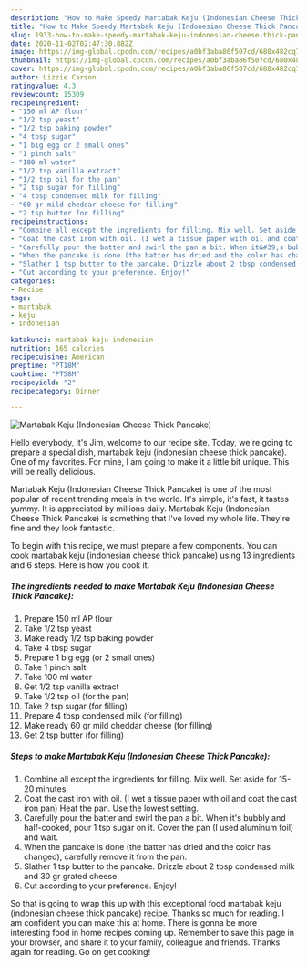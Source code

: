 ```yaml
---
description: "How to Make Speedy Martabak Keju (Indonesian Cheese Thick Pancake)"
title: "How to Make Speedy Martabak Keju (Indonesian Cheese Thick Pancake)"
slug: 1933-how-to-make-speedy-martabak-keju-indonesian-cheese-thick-pancake
date: 2020-11-02T02:47:30.882Z
image: https://img-global.cpcdn.com/recipes/a0bf3aba86f507cd/680x482cq70/martabak-keju-indonesian-cheese-thick-pancake-recipe-main-photo.jpg
thumbnail: https://img-global.cpcdn.com/recipes/a0bf3aba86f507cd/680x482cq70/martabak-keju-indonesian-cheese-thick-pancake-recipe-main-photo.jpg
cover: https://img-global.cpcdn.com/recipes/a0bf3aba86f507cd/680x482cq70/martabak-keju-indonesian-cheese-thick-pancake-recipe-main-photo.jpg
author: Lizzie Carson
ratingvalue: 4.3
reviewcount: 15309
recipeingredient:
- "150 ml AP flour"
- "1/2 tsp yeast"
- "1/2 tsp baking powder"
- "4 tbsp sugar"
- "1 big egg or 2 small ones"
- "1 pinch salt"
- "100 ml water"
- "1/2 tsp vanilla extract"
- "1/2 tsp oil for the pan"
- "2 tsp sugar for filling"
- "4 tbsp condensed milk for filling"
- "60 gr mild cheddar cheese for filling"
- "2 tsp butter for filling"
recipeinstructions:
- "Combine all except the ingredients for filling. Mix well. Set aside for 15-20 minutes."
- "Coat the cast iron with oil. (I wet a tissue paper with oil and coat the cast iron pan) Heat the pan. Use the lowest setting."
- "Carefully pour the batter and swirl the pan a bit. When it&#39;s bubbly and half-cooked, pour 1 tsp sugar on it. Cover the pan (I used aluminum foil) and wait."
- "When the pancake is done (the batter has dried and the color has changed), carefully remove it from the pan."
- "Slather 1 tsp butter to the pancake. Drizzle about 2 tbsp condensed milk and 30 gr grated cheese."
- "Cut according to your preference. Enjoy!"
categories:
- Recipe
tags:
- martabak
- keju
- indonesian

katakunci: martabak keju indonesian 
nutrition: 165 calories
recipecuisine: American
preptime: "PT18M"
cooktime: "PT58M"
recipeyield: "2"
recipecategory: Dinner

---
```



![Martabak Keju (Indonesian Cheese Thick Pancake)](https://img-global.cpcdn.com/recipes/a0bf3aba86f507cd/680x482cq70/martabak-keju-indonesian-cheese-thick-pancake-recipe-main-photo.jpg)

Hello everybody, it's Jim, welcome to our recipe site. Today, we're going to prepare a special dish, martabak keju (indonesian cheese thick pancake). One of my favorites. For mine, I am going to make it a little bit unique. This will be really delicious.

Martabak Keju (Indonesian Cheese Thick Pancake) is one of the most popular of recent trending meals in the world. It's simple, it's fast, it tastes yummy. It is appreciated by millions daily. Martabak Keju (Indonesian Cheese Thick Pancake) is something that I've loved my whole life. They're fine and they look fantastic.




To begin with this recipe, we must prepare a few components. You can cook martabak keju (indonesian cheese thick pancake) using 13 ingredients and 6 steps. Here is how you cook it.

<!--inarticleads1-->

##### The ingredients needed to make Martabak Keju (Indonesian Cheese Thick Pancake):

1. Prepare 150 ml AP flour
1. Take 1/2 tsp yeast
1. Make ready 1/2 tsp baking powder
1. Take 4 tbsp sugar
1. Prepare 1 big egg (or 2 small ones)
1. Take 1 pinch salt
1. Take 100 ml water
1. Get 1/2 tsp vanilla extract
1. Take 1/2 tsp oil (for the pan)
1. Take 2 tsp sugar (for filling)
1. Prepare 4 tbsp condensed milk (for filling)
1. Make ready 60 gr mild cheddar cheese (for filling)
1. Get 2 tsp butter (for filling)




<!--inarticleads2-->

##### Steps to make Martabak Keju (Indonesian Cheese Thick Pancake):

1. Combine all except the ingredients for filling. Mix well. Set aside for 15-20 minutes.
1. Coat the cast iron with oil. (I wet a tissue paper with oil and coat the cast iron pan) Heat the pan. Use the lowest setting.
1. Carefully pour the batter and swirl the pan a bit. When it&#39;s bubbly and half-cooked, pour 1 tsp sugar on it. Cover the pan (I used aluminum foil) and wait.
1. When the pancake is done (the batter has dried and the color has changed), carefully remove it from the pan.
1. Slather 1 tsp butter to the pancake. Drizzle about 2 tbsp condensed milk and 30 gr grated cheese.
1. Cut according to your preference. Enjoy!




So that is going to wrap this up with this exceptional food martabak keju (indonesian cheese thick pancake) recipe. Thanks so much for reading. I am confident you can make this at home. There is gonna be more interesting food in home recipes coming up. Remember to save this page in your browser, and share it to your family, colleague and friends. Thanks again for reading. Go on get cooking!

